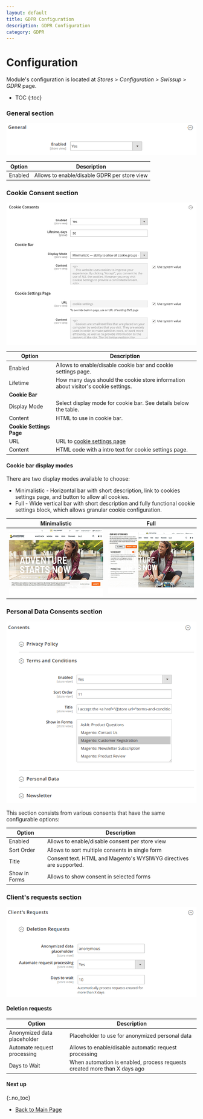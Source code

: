 ```yaml
---
layout: default
title: GDPR Configuration
description: GDPR Configuration
category: GDPR
---
```


# Configuration

Module's configuration is located at _Stores > Configuration > Swissup > GDPR_ page.

* TOC
{:toc}

### General section

![General section](/images/m2/gdpr/configuration/general.png)

Option      | Description
------------|------------
Enabled     | Allows to enable/disable GDPR per store view

### Cookie Consent section

![Cookie consents section](/images/m2/gdpr/configuration/cookie-consents.png)

Option          | Description
----------------|------------
Enabled         | Allows to enable/disable cookie bar and cookie settings page.
Lifetime        | How many days should the cookie store information about visitor's cookie settings.
**Cookie Bar**  |
Display Mode    | Select display mode for cookie bar. See details below the table.
Content         | HTML to use in cookie bar.
**Cookie Settings Page** |
URL             | URL to [cookie settings page](/m2/extensions/gdpr/cookie-settings/)
Content         | HTML code with a intro text for cookie settings page.

#### Cookie bar display modes

There are two display modes available to choose:

 -  Minimalistic - Horizontal bar with short description, link to cookies settings
    page, and button to allow all cookies.
 -  Full - Wide vertical bar with short description and fully functional cookie
    settings block, which allows granular cookie configuration.

Minimalistic | Full
-------------|---------------
![Minimalistic](/images/m2/gdpr/frontend/small/cookie-bar-mini.png) | ![Full](/images/m2/gdpr/frontend/small/cookie-bar-full.png)

### Personal Data Consents section

![Consents section](/images/m2/gdpr/configuration/consents.png)

This section consists from various consents that have the same configurable options:

Option          | Description
----------------|------------
Enabled         | Allows to enable/disable consent per store view
Sort Order      | Allows to sort multiple consents in single form
Title           | Consent text. HTML and Magento's WYSIWYG directives are supported.
Show in Forms   | Allows to show consent in selected forms

### Client's requests section

![Client request section](/images/m2/gdpr/configuration/client-request.png)

#### Deletion requests

Option                      | Description
----------------------------|------------
Anonymized data placeholder | Placeholder to use for anonymized personal data
Automate request processing | Allows to enable/disable automatic request processing
Days to Wait                | When automation is enabled, process requests created more than X days ago

#### Next up
{:.no_toc}

 -  [Back to Main Page](/m2/extensions/gdpr/)
